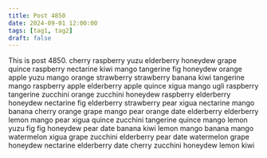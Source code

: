```yaml
---
title: Post 4850
date: 2024-09-01 12:00:00
tags: [tag1, tag2]
draft: false
---
```

This is post 4850.
cherry
raspberry
yuzu
elderberry
honeydew
grape
quince
raspberry
nectarine
kiwi
mango
tangerine
fig
honeydew
orange
apple
yuzu
mango
orange
strawberry
strawberry
banana
kiwi
tangerine
mango
raspberry
apple
elderberry
apple
quince
xigua
mango
ugli
raspberry
tangerine
zucchini
orange
zucchini
honeydew
raspberry
elderberry
honeydew
nectarine
fig
elderberry
strawberry
pear
xigua
nectarine
mango
banana
cherry
orange
grape
mango
pear
orange
date
elderberry
elderberry
lemon
mango
pear
xigua
quince
zucchini
tangerine
quince
mango
lemon
yuzu
fig
fig
honeydew
pear
date
banana
kiwi
lemon
mango
banana
mango
watermelon
xigua
grape
zucchini
elderberry
pear
date
watermelon
grape
honeydew
nectarine
elderberry
date
cherry
zucchini
honeydew
lemon
kiwi
